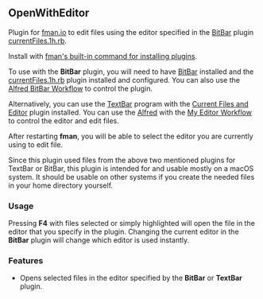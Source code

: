 ## OpenWithEditor

Plugin for [fman.io](https://fman.io) to edit files using the editor specified in the [BitBar](https://getbitbar.com/) plugin [currentFiles.1h.rb](https://getbitbar.com/plugins/System/currentFiles.1h.rb).

Install with [fman's built-in command for installing plugins](https://fman.io/docs/installing-plugins).

To use with the **BitBar** plugin, you will need to have [BitBar](https://getbitbar.com/) installed and the [currentFiles.1h.rb](https://getbitbar.com/plugins/System/currentFiles.1h.rb) plugin installed and configured. You can also use the [Alfred BitBar Workflow](https://github.com/raguay/MyAlfred/blob/master/Alfred%203/BitBarWorkflow.alfredworkflow) to control the plugin.

Alternatively, you can use the [TextBar](http://richsomerfield.com/apps/textbar/) program with the [Current Files and Editor](https://github.com/raguay/TextBarScripts/blob/master/Current%20Files%20and%20Editor.textbar) plugin installed. You can use the [Alfred](https://www.alfredapp.com/) with the [My Editor Workflow](https://github.com/raguay/MyAlfred/blob/master/Alfred%203/My%20Editor%20Workflow.alfredworkflow) to control the editor and edit files.

After restarting **fman**, you will be able to select the editor you are currently using to edit file.

Since this plugin used files from the above two mentioned plugins for TextBar or BitBar, this plugin is intended for and usable mostly on a macOS system. It should be usable on other systems if you create the needed files in your home directory yourself.

### Usage

Pressing **F4** with files selected or simply highlighted will open the file in the editor that you specify in the plugin. Changing the current editor in the **BitBar** plugin will change which editor is used instantly.

### Features

 - Opens selected files in the editor specified by the **BitBar** or **TextBar** plugin.
